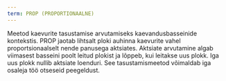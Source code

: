 ```yaml
---
term: PROP (PROPORTIONAALNE)
---
```


Meetod kaevurite tasustamise arvutamiseks kaevandusbasseinide kontekstis. PROP jaotab lihtsalt ploki auhinna kaevurite vahel proportsionaalselt nende panusega aktsiates. Aktsiate arvutamine algab viimasest basseini poolt leitud plokist ja lõppeb, kui leitakse uus plokk. Iga uus plokk nullib aktsiate loenduri. See tasustamismeetod võimaldab iga osaleja töö otseseid peegeldust.